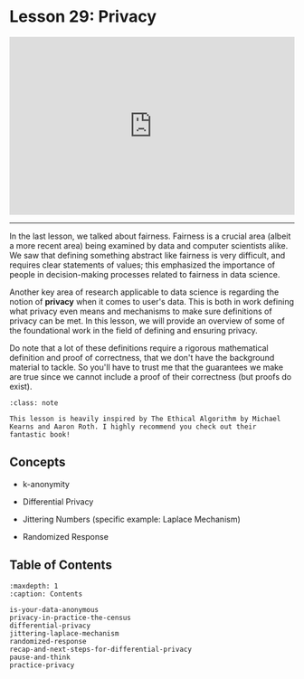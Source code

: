 # <i class="fas fa-book"></i> Lesson 29: Privacy

<div style="position: relative; padding-bottom: 62.5%; height: 0;">
    <iframe src="https://www.loom.com/embed/1891cb98018b4f84b843803bb6371e62?sharedAppSource=personal_library" frameborder="0" webkitallowfullscreen mozallowfullscreen allowfullscreen style="position: absolute; top: 0; left: 0; width: 100%; height: 100%;"></iframe>
</div>

---

In the last lesson, we talked about fairness. Fairness is a crucial area (albeit a more recent area) being examined by data and computer scientists alike. We saw that defining something abstract like fairness is very difficult, and requires clear statements of values; this emphasized the importance of people in decision-making processes related to fairness in data science.

Another key area of research applicable to data science is regarding the notion of **privacy** when it comes to user's data. This is both in work defining what privacy even means and mechanisms to make sure definitions of privacy can be met. In this lesson, we will provide an overview of some of the foundational work in the field of defining and ensuring privacy.

Do note that a lot of these definitions require a rigorous mathematical definition and proof of correctness, that we don't have the background material to tackle. So you'll have to trust me that the guarantees we make are true since we cannot include a proof of their correctness (but proofs do exist).

```{admonition} Note
:class: note

This lesson is heavily inspired by The Ethical Algorithm by Michael Kearns and Aaron Roth. I highly recommend you check out their fantastic book!

```

## Concepts

- k-anonymity

- Differential Privacy

- Jittering Numbers (specific example: Laplace Mechanism)

- Randomized Response

## Table of Contents

```{toctree}
:maxdepth: 1
:caption: Contents

is-your-data-anonymous
privacy-in-practice-the-census
differential-privacy
jittering-laplace-mechanism
randomized-response
recap-and-next-steps-for-differential-privacy
pause-and-think
practice-privacy
```
